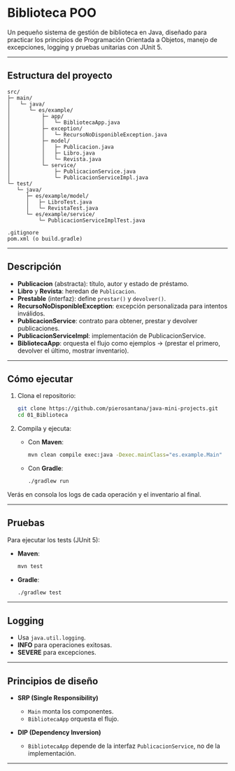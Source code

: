 # Biblioteca POO

Un pequeño sistema de gestión de biblioteca en Java, diseñado para practicar los principios de Programación Orientada a Objetos, manejo de excepciones, logging y pruebas unitarias con JUnit 5.

---

## Estructura del proyecto

```
src/
├─ main/
│   └─ java/
│      └─ es/example/
│          ├─ app/
│          │   └─ BibliotecaApp.java
│          ├─ exception/
│          │   └─ RecursoNoDisponibleException.java
│          ├─ model/
│          │   ├─ Publicacion.java
│          │   ├─ Libro.java
│          │   └─ Revista.java
│          └─ service/
│              ├─ PublicacionService.java
│              └─ PublicacionServiceImpl.java
└─ test/
   └─ java/
      ├─ es/example/model/
      │   ├─ LibroTest.java
      │   └─ RevistaTest.java
      └─ es/example/service/
          └─ PublicacionServiceImplTest.java

.gitignore
pom.xml (o build.gradle)
```

---

## Descripción

* **Publicacion** (abstracta): título, autor y estado de préstamo.
* **Libro** y **Revista**: heredan de `Publicacion`.
* **Prestable** (interfaz): define `prestar()` y `devolver()`.
* **RecursoNoDisponibleException**: excepción personalizada para intentos inválidos.
* **PublicacionService**: contrato para obtener, prestar y devolver publicaciones.
* **PublicacionServiceImpl**: implementación de PublicacionService.
* **BibliotecaApp**: orquesta el flujo como ejemplos -> (prestar el primero, devolver el último, mostrar inventario).

---

## Cómo ejecutar

1. Clona el repositorio:

   ```bash
   git clone https://github.com/pierosantana/java-mini-projects.git
   cd 01_Biblioteca
   ```
2. Compila y ejecuta:

   * Con **Maven**:

     ```bash
     mvn clean compile exec:java -Dexec.mainClass="es.example.Main"
     ```
   * Con **Gradle**:

     ```bash
     ./gradlew run
     ```

Verás en consola los logs de cada operación y el inventario al final.

---

## Pruebas

Para ejecutar los tests (JUnit 5):

* **Maven**:

  ```bash
  mvn test
  ```
* **Gradle**:

  ```bash
  ./gradlew test
  ```

---

## Logging

* Usa `java.util.logging`.
* **INFO** para operaciones exitosas.
* **SEVERE** para excepciones.

---

## Principios de diseño

* **SRP (Single Responsibility)**

  * `Main` monta los componentes.
  * `BibliotecaApp` orquesta el flujo.

* **DIP (Dependency Inversion)**

  * `BibliotecaApp` depende de la interfaz `PublicacionService`, no de la implementación.

---

